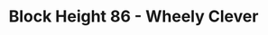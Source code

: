 ---
layout: post
title: "Block Height 86 - Wheely Clever"
categories:
tags: []
image: blockheight-86.jpg
description: Count yourselves lucky it didn't land on "bad pun" this week!
---